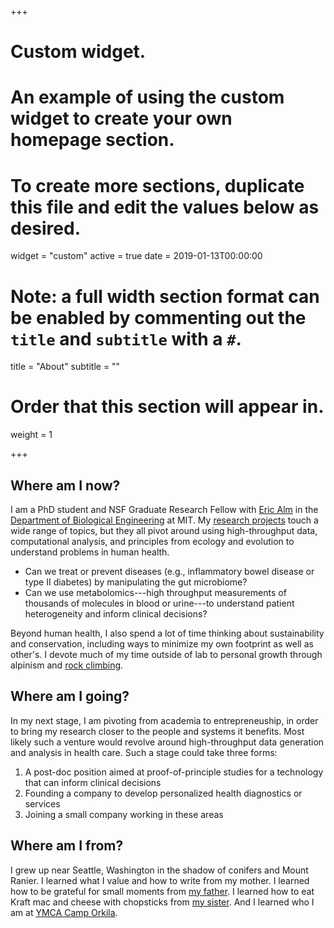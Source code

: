 +++
# Custom widget.
# An example of using the custom widget to create your own homepage section.
# To create more sections, duplicate this file and edit the values below as desired.
widget = "custom"
active = true
date = 2019-01-13T00:00:00

# Note: a full width section format can be enabled by commenting out the `title` and `subtitle` with a `#`.
title = "About"
subtitle = ""

# Order that this section will appear in.
weight = 1

+++

## Where am I now?

I am a PhD student and NSF Graduate Research Fellow with [Eric Alm](http://almlab.mit.edu/index.html) in the [Department of Biological Engineering](https://be.mit.edu) at MIT. My [research projects](https://nathanieldchu.github.io/research/) touch a wide range of topics, but they all pivot around using high-throughput data, computational analysis, and principles from ecology and evolution to understand problems in human health.

* Can we treat or prevent diseases (e.g., inflammatory bowel disease or type II diabetes) by manipulating the gut microbiome?
* Can we use metabolomics---high throughput measurements of thousands of molecules in blood or urine---to understand patient heterogeneity and inform clinical decisions?

Beyond human health, I also spend a lot of time thinking about sustainability and conservation, including ways to minimize my own footprint as well as other's. I devote much of my time outside of lab to personal growth through alpinism and [rock climbing](https://www.mountainproject.com/user/111841723/nd-chu).

## Where am I going?

In my next stage, I am pivoting from academia to entrepreneuship, in order to bring my research closer to the people and systems it benefits. Most likely such a venture would revolve around high-throughput data generation and analysis in health care. Such a stage could take three forms:

1. A post-doc position aimed at proof-of-principle studies for a technology that can inform clinical decisions
2. Founding a company to develop personalized health diagnostics or services
3. Joining a small company working in these areas

## Where am I from?

I grew up near Seattle, Washington in the shadow of conifers and Mount Ranier. I learned what I value and how to write from my mother. I learned how to be grateful for small moments from [my father](https://en.wikipedia.org/wiki/Cary_Lu). I learned how to eat Kraft mac and cheese with chopsticks from [my sister](https://www.instagram.com/meredithsarah22/). And I learned who I am at [YMCA Camp Orkila](https://www.seattleymca.org/camp-orkila). 